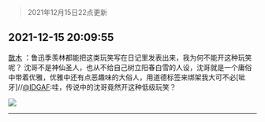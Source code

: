 > 2021年12月15日22点更新
<link rel="stylesheet" href="https://cdn.jsdelivr.net/gh/taotie6/sampleJSON@main/css/photo_show.css">
<meta name="referrer" content="no-referrer" />


 ## 2021-12-15 20:09:55 

 [㪚木](https://www.coolapk.com/feed/32149606?shareKey=Y2IyMjYwODcwYTZiNjFiOWY0NTY~) ：鲁迅季羡林都能把这类玩笑写在日记里发表出来，我为何不能开这种玩笑呢？
沈哥不是神仙圣人，也从不给自己树立阳春白雪的人设，沈哥就是一个庸俗中带着优雅，优雅中还有点恶趣味的大俗人，用道德标签来绑架我大可不必[呲牙]//<a class="feed-link-uname" href="/u/IDGAF">@IDGAF</a>:哇，传说中的沈哥竟然开这种低级玩笑？ 

<div class="album">
<img class="img-item" src="http://image.coolapk.com/feed/2020/0511/21/1081091_45bad8f3_4880_7713@356x200.gif" />
</div>

 ------- 

